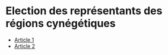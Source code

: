 # Election des représentants des régions cynégétiques

- [Article 1](article-1.md)
- [Article 2](article-2.md)
